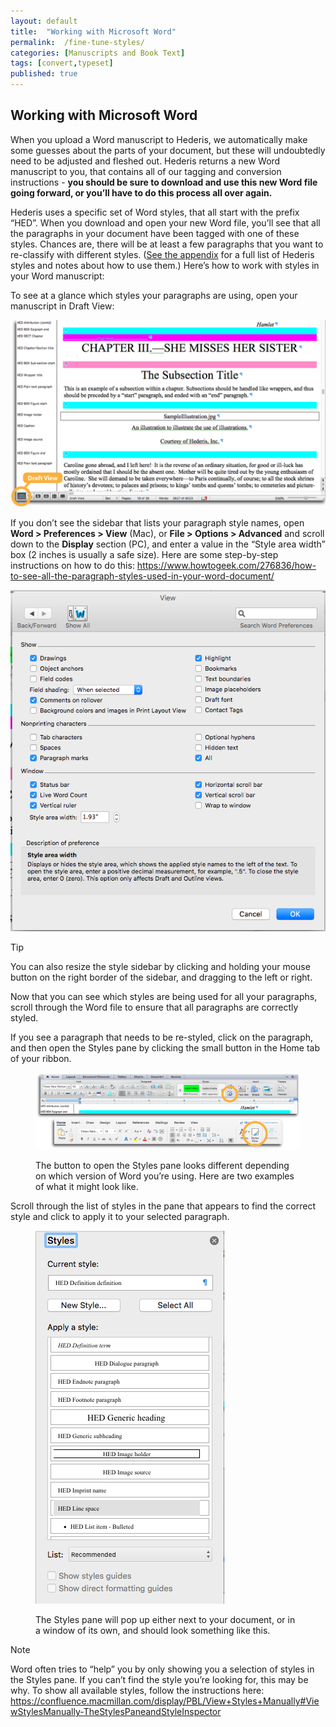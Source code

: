 ```yaml
---
layout: default
title:  "Working with Microsoft Word"
permalink:  /fine-tune-styles/
categories: [Manuscripts and Book Text]
tags: [convert,typeset]
published: true
---
```


<section data-type="chapter" class="hsecchapter" data-hederis-type="hsecchapter" id="fine-tune-styles" data-pi-attrs="id: fine-tune-styles; data-tags: convert,typeset;" role="doc-chapter" data-tags="convert,typeset" data-author-name=" " data-book-title=" " title="Working with Microsoft Word"><h1 data-hederis-type="hblkchaptitle" class="hblkchaptitle" id="pv4tZaFpx">Working with Microsoft Word</h1><p class="hblkp" data-hederis-type="hblkp" id="pqdrEbvNo">When you upload a Word manuscript to Hederis, we automatically make some guesses about the parts of your document, but these will undoubtedly need to be adjusted and fleshed out. Hederis returns a new Word manuscript to you, that contains all of our tagging and conversion instructions - <strong data-hederis-type="hspanstrong" id="pcit2oG5a">you should be sure to download and use this new Word file going forward, or you&#8217;ll have to do this process all over again.</strong></p><p class="hblkp" data-hederis-type="hblkp" id="pN1P8uoZZ">Hederis uses a specific set of Word styles, that all start with the prefix &#8220;HED&#8221;. When you download and open your new Word file, you&#8217;ll see that all the paragraphs in your document have been tagged with one of these styles. Chances are, there will be at least a few paragraphs that you want to re-classify with different styles. (<a href="{% post_url 2020-08-25-72-ListofHederisWordStyles %}" data-hederis-type="hspana" id="pQfS64fsf"><span class="Hyperlink" data-hederis-type="hspnspan" id="p2TSlC5Vi">See the appendix</span></a> for a full list of Hederis styles and notes about how to use them.) Here&#8217;s how to work with styles in your Word manuscript:</p><p class="hblkp" data-hederis-type="hblkp" id="pv1uoWozy">To see at a glance which styles your paragraphs are using, open your manuscript in Draft View:</p><img data-hederis-type="hblkimg" class="hblkimg" id="pMUUNEdXz" src="/images/stylesidebar1_callouts_01.png" data-img-src="stylesidebar1_callouts_01.png"/><p class="hblkp" data-hederis-type="hblkp" id="pXEWrwSfj">If you don&#8217;t see the sidebar that lists your paragraph style names, open <strong class="hspanstrong" data-hederis-type="hspanstrong" id="p1PJbaqsa">Word &gt; Preferences &gt; View</strong> (Mac), or <strong class="hspanstrong" data-hederis-type="hspanstrong" id="pcr15HygG">File &gt; Options &gt; Advanced</strong> and scroll down to the <strong class="hspanstrong" data-hederis-type="hspanstrong" id="pdXAlSvjJ">Display</strong> section (PC), and enter a value in the &#8220;Style area width&#8221; box (2 inches is usually a safe size). Here are some step-by-step instructions on how to do this: <a href="https://www.howtogeek.com/276836/how-to-see-all-the-paragraph-styles-used-in-your-word-document/" data-hederis-type="hspana" id="p5x25DTWY"><span class="Hyperlink" data-hederis-type="hspnspan" id="pWc0gDE83">https://www.howtogeek.com/276836/how-to-see-all-the-paragraph-styles-used-in-your-word-document/</span></a></p><img data-hederis-type="hblkimg" class="hblkimg" id="pEmJ1NdoQ" src="/images/stylesidebar4.png" data-img-src="stylesidebar4.png"/><aside class="hwprbox box" data-hederis-type="hwprbox" id="p86pYMokV" data-type="sidebar"><p class="hblktype" data-hederis-type="hblktype" id="pNLZ2US4n">Tip</p><p class="hblkp" data-hederis-type="hblkp" id="p4xCt3sO1">You can also resize the style sidebar by clicking and holding your mouse button on the right border of the sidebar, and dragging to the left or right.</p></aside><p class="hblkp" data-hederis-type="hblkp" id="pGfq8BHdv">Now that you can see which styles are being used for all your paragraphs, scroll through the Word file to ensure that all paragraphs are correctly styled.</p><p class="hblkp" data-hederis-type="hblkp" id="ptUo88Lim">If you see a paragraph that needs to be re-styled, click on the paragraph, and then open the Styles pane by clicking the small button in the Home tab of your ribbon.</p><figure class="hwprfig" data-hederis-type="hwprfig" id="pr7j95cjq"><img data-hederis-type="hblkimg" class="hblkimg" id="p3CirtAet" src="/images/stylespane1_01.png" data-img-src="stylespane1_01.png"/><p class="hblkcaption" data-hederis-type="hblkcaption" id="pO6Y4BHYb">The button to open the Styles pane looks different depending on which version of Word you&#8217;re using. Here are two examples of what it might look like.</p></figure><p class="hblkp" data-hederis-type="hblkp" id="pkKofX9Nw">Scroll through the list of styles in the pane that appears to find the correct style and click to apply it to your selected paragraph.</p><figure class="hwprfig" data-hederis-type="hwprfig" id="p0ihuXCS6"><img data-hederis-type="hblkimg" class="hblkimg" id="pIafcXEti" src="/images/stylespane2.png" data-img-src="stylespane2.png"/><p class="hblkcaption" data-hederis-type="hblkcaption" id="pcL6WXCpo">The Styles pane will pop up either next to your document, or in a window of its own, and should look something like this.</p></figure><aside class="hwprbox box" data-hederis-type="hwprbox" id="ppp4kUkjJ" data-type="sidebar"><p class="hblktype" data-hederis-type="hblktype" id="pEfj2u036">Note</p><p class="hblkp" data-hederis-type="hblkp" id="pHFiW1pWk">Word often tries to &#8220;help&#8221; you by only showing you a selection of styles in the Styles pane. If you can&#8217;t find the style you&#8217;re looking for, this may be why. To show all available styles, follow the instructions here: <a href="https://confluence.macmillan.com/display/PBL/View+Styles+Manually#ViewStylesManually-TheStylesPaneandStyleInspector" data-hederis-type="hspana" id="pw8yqC2Fa"><span class="Hyperlink" data-hederis-type="hspnspan" id="pFq3LdR36">https://confluence.macmillan.com/display/PBL/View+Styles+Manually#ViewStylesManually-TheStylesPaneandStyleInspector</span></a></p></aside></section>